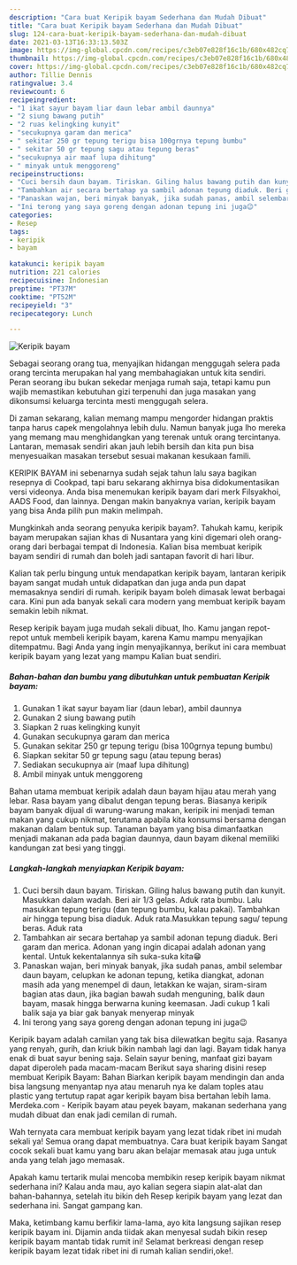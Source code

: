 ```yaml
---
description: "Cara buat Keripik bayam Sederhana dan Mudah Dibuat"
title: "Cara buat Keripik bayam Sederhana dan Mudah Dibuat"
slug: 124-cara-buat-keripik-bayam-sederhana-dan-mudah-dibuat
date: 2021-03-13T16:33:13.503Z
image: https://img-global.cpcdn.com/recipes/c3eb07e828f16c1b/680x482cq70/keripik-bayam-foto-resep-utama.jpg
thumbnail: https://img-global.cpcdn.com/recipes/c3eb07e828f16c1b/680x482cq70/keripik-bayam-foto-resep-utama.jpg
cover: https://img-global.cpcdn.com/recipes/c3eb07e828f16c1b/680x482cq70/keripik-bayam-foto-resep-utama.jpg
author: Tillie Dennis
ratingvalue: 3.4
reviewcount: 6
recipeingredient:
- "1 ikat sayur bayam liar daun lebar ambil daunnya"
- "2 siung bawang putih"
- "2 ruas kelingking kunyit"
- "secukupnya garam dan merica"
- " sekitar 250 gr tepung terigu bisa 100grnya tepung bumbu"
- " sekitar 50 gr tepung sagu atau tepung beras"
- "secukupnya air maaf lupa dihitung"
- " minyak untuk menggoreng"
recipeinstructions:
- "Cuci bersih daun bayam. Tiriskan. Giling halus bawang putih dan kunyit. Masukkan dalam wadah. Beri air 1/3 gelas. Aduk rata bumbu. Lalu masukkan tepung terigu (dan tepung bumbu, kalau pakai). Tambahkan air hingga tepung bisa diaduk. Aduk rata.Masukkan tepung sagu/ tepung beras. Aduk rata"
- "Tambahkan air secara bertahap ya sambil adonan tepung diaduk. Beri garam dan merica. Adonan yang ingin dicapai adalah adonan yang kental. Untuk kekentalannya sih suka-suka kita😁"
- "Panaskan wajan, beri minyak banyak, jika sudah panas, ambil selembar daun bayam, celupkan ke adonan tepung, ketika diangkat, adonan masih ada yang menempel di daun, letakkan ke wajan, siram-siram bagian atas daun, jika bagian bawah sudah menguning, balik daun bayam, masak hingga berwarna kuning keemasan. Jadi cukup 1 kali balik saja ya biar gak banyak menyerap minyak"
- "Ini terong yang saya goreng dengan adonan tepung ini juga😉"
categories:
- Resep
tags:
- keripik
- bayam

katakunci: keripik bayam 
nutrition: 221 calories
recipecuisine: Indonesian
preptime: "PT37M"
cooktime: "PT52M"
recipeyield: "3"
recipecategory: Lunch

---
```



![Keripik bayam](https://img-global.cpcdn.com/recipes/c3eb07e828f16c1b/680x482cq70/keripik-bayam-foto-resep-utama.jpg)

Sebagai seorang orang tua, menyajikan hidangan menggugah selera pada orang tercinta merupakan hal yang membahagiakan untuk kita sendiri. Peran seorang ibu bukan sekedar menjaga rumah saja, tetapi kamu pun wajib memastikan kebutuhan gizi terpenuhi dan juga masakan yang dikonsumsi keluarga tercinta mesti menggugah selera.

Di zaman  sekarang, kalian memang mampu mengorder hidangan praktis tanpa harus capek mengolahnya lebih dulu. Namun banyak juga lho mereka yang memang mau menghidangkan yang terenak untuk orang tercintanya. Lantaran, memasak sendiri akan jauh lebih bersih dan kita pun bisa menyesuaikan masakan tersebut sesuai makanan kesukaan famili. 

KERIPIK BAYAM ini sebenarnya sudah sejak tahun lalu saya bagikan resepnya di Cookpad, tapi baru sekarang akhirnya bisa didokumentasikan versi videonya. Anda bisa menemukan keripik bayam dari merk Filsyakhoi, AADS Food, dan lainnya. Dengan makin banyaknya varian, keripik bayam yang bisa Anda pilih pun makin melimpah.

Mungkinkah anda seorang penyuka keripik bayam?. Tahukah kamu, keripik bayam merupakan sajian khas di Nusantara yang kini digemari oleh orang-orang dari berbagai tempat di Indonesia. Kalian bisa membuat keripik bayam sendiri di rumah dan boleh jadi santapan favorit di hari libur.

Kalian tak perlu bingung untuk mendapatkan keripik bayam, lantaran keripik bayam sangat mudah untuk didapatkan dan juga anda pun dapat memasaknya sendiri di rumah. keripik bayam boleh dimasak lewat berbagai cara. Kini pun ada banyak sekali cara modern yang membuat keripik bayam semakin lebih nikmat.

Resep keripik bayam juga mudah sekali dibuat, lho. Kamu jangan repot-repot untuk membeli keripik bayam, karena Kamu mampu menyajikan ditempatmu. Bagi Anda yang ingin menyajikannya, berikut ini cara membuat keripik bayam yang lezat yang mampu Kalian buat sendiri.

<!--inarticleads1-->

##### Bahan-bahan dan bumbu yang dibutuhkan untuk pembuatan Keripik bayam:

1. Gunakan 1 ikat sayur bayam liar (daun lebar), ambil daunnya
1. Gunakan 2 siung bawang putih
1. Siapkan 2 ruas kelingking kunyit
1. Gunakan secukupnya garam dan merica
1. Gunakan  sekitar 250 gr tepung terigu (bisa 100grnya tepung bumbu)
1. Siapkan  sekitar 50 gr tepung sagu (atau tepung beras)
1. Sediakan secukupnya air (maaf lupa dihitung)
1. Ambil  minyak untuk menggoreng


Bahan utama membuat keripik adalah daun bayam hijau atau merah yang lebar. Rasa bayam yang dibalut dengan tepung beras. Biasanya keripik bayam banyak dijual di warung-warung makan, keripik ini menjadi teman makan yang cukup nikmat, terutama apabila kita konsumsi bersama dengan makanan dalam bentuk sup. Tanaman bayam yang bisa dimanfaatkan menjadi makanan ada pada bagian daunnya, daun bayam dikenal memiliki kandungan zat besi yang tinggi. 

<!--inarticleads2-->

##### Langkah-langkah menyiapkan Keripik bayam:

1. Cuci bersih daun bayam. Tiriskan. Giling halus bawang putih dan kunyit. Masukkan dalam wadah. Beri air 1/3 gelas. Aduk rata bumbu. Lalu masukkan tepung terigu (dan tepung bumbu, kalau pakai). Tambahkan air hingga tepung bisa diaduk. Aduk rata.Masukkan tepung sagu/ tepung beras. Aduk rata
1. Tambahkan air secara bertahap ya sambil adonan tepung diaduk. Beri garam dan merica. Adonan yang ingin dicapai adalah adonan yang kental. Untuk kekentalannya sih suka-suka kita😁
1. Panaskan wajan, beri minyak banyak, jika sudah panas, ambil selembar daun bayam, celupkan ke adonan tepung, ketika diangkat, adonan masih ada yang menempel di daun, letakkan ke wajan, siram-siram bagian atas daun, jika bagian bawah sudah menguning, balik daun bayam, masak hingga berwarna kuning keemasan. Jadi cukup 1 kali balik saja ya biar gak banyak menyerap minyak
1. Ini terong yang saya goreng dengan adonan tepung ini juga😉


Keripik bayam adalah camilan yang tak bisa dilewatkan begitu saja. Rasanya yang renyah, gurih, dan kriuk bikin nambah lagi dan lagi. Bayam tidak hanya enak di buat sayur bening saja. Selain sayur bening, manfaat gizi bayam dapat diperoleh pada macam-macam Berikut saya sharing disini resep membuat Keripik Bayam: Bahan Biarkan keripik bayam mendingin dan anda bisa langsung menyantap nya atau menaruh nya ke dalam toples atau plastic yang tertutup rapat agar keripik bayam bisa bertahan lebih lama. Merdeka.com - Keripik bayam atau peyek bayam, makanan sederhana yang mudah dibuat dan enak jadi cemilan di rumah. 

Wah ternyata cara membuat keripik bayam yang lezat tidak ribet ini mudah sekali ya! Semua orang dapat membuatnya. Cara buat keripik bayam Sangat cocok sekali buat kamu yang baru akan belajar memasak atau juga untuk anda yang telah jago memasak.

Apakah kamu tertarik mulai mencoba membikin resep keripik bayam nikmat sederhana ini? Kalau anda mau, ayo kalian segera siapin alat-alat dan bahan-bahannya, setelah itu bikin deh Resep keripik bayam yang lezat dan sederhana ini. Sangat gampang kan. 

Maka, ketimbang kamu berfikir lama-lama, ayo kita langsung sajikan resep keripik bayam ini. Dijamin anda tiidak akan menyesal sudah bikin resep keripik bayam mantab tidak rumit ini! Selamat berkreasi dengan resep keripik bayam lezat tidak ribet ini di rumah kalian sendiri,oke!.

